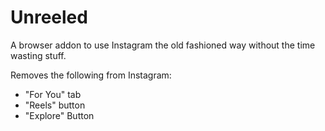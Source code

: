 # Unreeled

A browser addon to use Instagram the old fashioned way without the time wasting stuff.

Removes the following from Instagram:
- "For You" tab
- "Reels" button
- "Explore" Button
